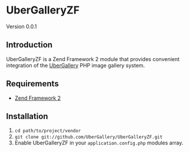 UberGalleryZF
=============
Version 0.0.1

Introduction
------------

UberGalleryZF is a Zend Framework 2 module that provides convenient integration
of the [UberGallery](https://github.com/UberGallery/UberGallery) PHP image
gallery system.

Requirements
------------

* [Zend Framework 2](https://github.com/zendframework/zf2)

Installation
------------

1. `cd path/to/project/vendor`
2. `git clone git://github.com/UberGallery/UberGalleryZF.git`
3. Enable UberGalleryZF in your `application.config.php` modules array.
